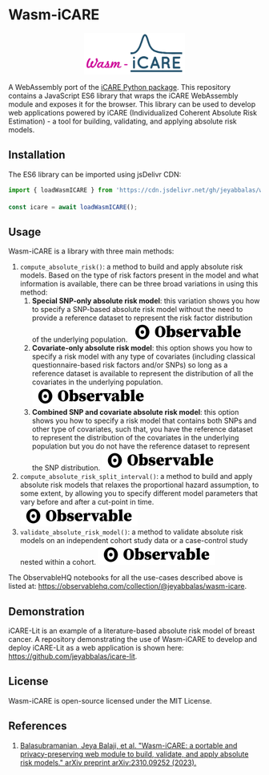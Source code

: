 # Wasm-iCARE

<p align="center">
<img src="./images/wasm-icare-logo.png" style="width: 40%;">
</p>

A WebAssembly port of the [iCARE Python package](https://github.com/jeyabbalas/py-icare). This repository contains a JavaScript ES6 library that wraps the iCARE WebAssembly module and exposes it for the browser. This library can be used to develop web applications powered by iCARE (Individualized Coherent Absolute Risk Estimation) - a tool for building, validating, and applying absolute risk models.

## Installation

The ES6 library can be imported using jsDelivr CDN:

```js
import { loadWasmICARE } from 'https://cdn.jsdelivr.net/gh/jeyabbalas/wasm-icare@1.0.0/dist/wasm-icare.js';

const icare = await loadWasmICARE();
```


## Usage

Wasm-iCARE is a library with three main methods:

1. `compute_absolute_risk()`: a method to build and apply absolute risk models. Based on the type of risk factors present in the model and what information is available, there can be three broad variations in using this method:
   1. **Special SNP-only absolute risk model**: this variation shows you how to specify a SNP-based absolute risk model without the need to provide a reference dataset to represent the risk factor distribution of the underlying population. [![Open In ObservableHQ](public/observableLogo.svg)](https://observablehq.com/@jeyabbalas/special-snp-risk-model?collection=@jeyabbalas/wasm-icare) 
   2. **Covariate-only absolute risk model**: this option shows you how to specify a risk model with any type of covariates (including classical questionnaire-based risk factors and/or SNPs) so long as a reference dataset is available to represent the distribution of all the covariates in the underlying population. [![Open In ObservableHQ](public/observableLogo.svg)](https://observablehq.com/@jeyabbalas/covariate-risk-model?collection=@jeyabbalas/wasm-icare)
   3. **Combined SNP and covariate absolute risk model**: this option shows you how to specify a risk model that contains both SNPs and other type of covariates, such that, you have the reference dataset to represent the distribution of the covariates in the underlying population but you do not have the reference dataset to represent the SNP distribution. [![Open In ObservableHQ](public/observableLogo.svg)](https://observablehq.com/@jeyabbalas/combined-risk-model?collection=@jeyabbalas/wasm-icare)
2. `compute_absolute_risk_split_interval()`: a method to build and apply absolute risk models that relaxes the proportional hazard assumption, to some extent, by allowing you to specify different model parameters that vary before and after a cut-point in time. [![Open In ObservableHQ](public/observableLogo.svg)](https://observablehq.com/@jeyabbalas/absolute-risk-over-split-intervals?collection=@jeyabbalas/wasm-icare)
3. `validate_absolute_risk_model()`: a method to validate absolute risk models on an independent cohort study data or a case-control study nested within a cohort. [![Open In ObservableHQ](public/observableLogo.svg)](https://observablehq.com/@jeyabbalas/risk-model-validation?collection=@jeyabbalas/wasm-icare)

The ObservableHQ notebooks for all the use-cases described above is listed at: https://observablehq.com/collection/@jeyabbalas/wasm-icare.

## Demonstration
iCARE-Lit is an example of a literature-based absolute risk model of breast cancer. A repository demonstrating the use of Wasm-iCARE to develop and deploy iCARE-Lit as a web application is shown here: https://github.com/jeyabbalas/icare-lit.

## License
Wasm-iCARE is open-source licensed under the MIT License.

## References
1. [Balasubramanian, Jeya Balaji, et al. "Wasm-iCARE: a portable and privacy-preserving web module to build, validate, and apply absolute risk models." arXiv preprint arXiv:2310.09252 (2023).](https://arxiv.org/abs/2310.09252)